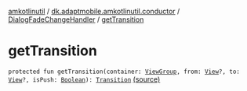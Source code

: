 [amkotlinutil](../../index.md) / [dk.adaptmobile.amkotlinutil.conductor](../index.md) / [DialogFadeChangeHandler](index.md) / [getTransition](./get-transition.md)

# getTransition

`protected fun getTransition(container: `[`ViewGroup`](https://developer.android.com/reference/android/view/ViewGroup.html)`, from: `[`View`](https://developer.android.com/reference/android/view/View.html)`?, to: `[`View`](https://developer.android.com/reference/android/view/View.html)`?, isPush: `[`Boolean`](https://kotlinlang.org/api/latest/jvm/stdlib/kotlin/-boolean/index.html)`): `[`Transition`](https://developer.android.com/reference/android/transition/Transition.html) [(source)](https://github.com/adaptmobile-organization/amkotlinutil/tree/master/amkotlinutil/amkotlinutil/src/main/java/dk/adaptmobile/amkotlinutil/conductor/DialogFadeChangeHandler.kt#L15)
